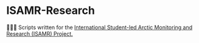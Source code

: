 # ISAMR-Research
🦌🐻‍❄️ Scripts written for the <a href="https://www.isamr.net/home">International Student-led Arctic Monitoring and Research (ISAMR) Project.</a>
